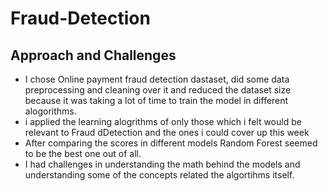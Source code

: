 # Fraud-Detection
## Approach and Challenges
- I chose Online payment fraud detection dastaset, did some data preprocessing and cleaning over it and reduced the dataset size because it was taking a lot of time to train the model in different alogorithms.
- i applied the learning alogrithms of only those which i felt would be relevant to Fraud dDetection and the ones i could cover up this week
- After comparing the scores in different models Random Forest seemed to be the best one out of all.
- I had challenges in understanding the math behind the models and understanding some of the concepts related the algortihms itself.
